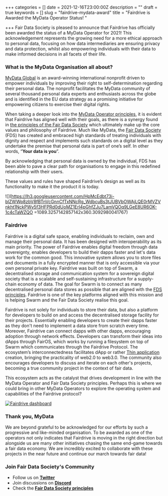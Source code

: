 +++
categories = []
date = 2021-12-16T23:00:00Z
description = ""
draft = true
keywords = []
slug = "fairdrive-mydata-award"
title = "Fairdrive is Awarded the MyData Operator Status! "

+++
Fair Data Society is pleased to announce that Fairdrive has officially been awarded the status of a MyData Operator for 2021! This acknowledgement represents the growing need for a more ethical approach to personal data, focusing on how data intermediaries are ensuring privacy and data protection, whilst also empowering individuals with their data to make informed decisions in all facets of their life.

### What is the MyData Organisation all about?

[MyData Global](https://mydata.org/) is an award-winning international nonprofit driven to empower individuals by improving their right to self-determination regarding their personal data. The nonprofit facilitates the MyData community of several thousand personal data experts and enthusiasts across the globe and is identified in the EU data strategy as a promising initiative for empowering citizens to exercise their digital rights.

When taking a deeper look into the [MyData Operator principles](https://mydata.org/wp-content/uploads/sites/5/2020/04/Understanding-Mydata-Operators-pages.pdf), it is evident that Fairdrive has aligned well with their goals, as there is a synergy found in [the principles of the Fair Data Society](https://principles.fairdatasociety.org/) which ultimately make up the core values and philosophy of Fairdrive. Much like MyData, the [Fair Data Society](https://fairdatasociety.org/) (FDS) has created and embraced high standards of treating individuals with dignity and respect and implements such standards on a digital level as they undertake the premise that personal data is part of one’s self. In other words, “**Your data is you**”.

By acknowledging that personal data is owned by the individual, FDS has been able to pave a clear path for organisations to engage in this redefined relationship with their users.

These values and rules have shaped Fairdrive’s design as well as its functionality to make it the product it is today.

![](https://lh3.googleusercontent.com/HpMcEdbt73i-blZWWp8zbV8fBTnVcGnnCfTxNNcRg_WdbcuBs3tJUBVbOWAjLQE0rMVZVnkht1NckPWv5f3HFPRd0dUoMZ1Erl4pGhfZJu7LamVQOq9LGeE8UR6OK-1c4cTaWZQO =1089.3257142857142x360.3092980041767)

### Fairdrive

Fairdrive is a digital safe space, enabling individuals to reclaim, own and manage their personal data. It has been designed with interoperability as its main priority. The power of Fairdrive enables digital freedom through data sovereignty, enables developers to build their dapps faster and let's data work for the common good. This innovative system allows you to store files and documents in a fully encrypted manner that is only accessible via your own personal private key. Fairdrive was built on top of Swarm, a decentralised storage and communication system for a sovereign digital society that is a scalable and self-sustaining infrastructure for a supply-chain economy of data. The goal for Swarm is to connect as many decentralised personal data stores as possible that are aligned with the [FDS principles](https://principles.fairdatasociety.org/). Fairdrive is one of the key platforms aligned with this mission and is helping Swarm and the Fair Data Society realise this goal.

Fairdrive is not solely for individuals to store their data, but also a platform for developers to build on and access the decentralised storage facility for their projects. Essentially enabling developers to create their dapps faster as they don't need to implement a data store from scratch every time. Moreover, Fairdrive can connect dapps with other dapps, encouraging adoption through network effects. Developers can transform their ideas into dApps through FairOS, which works by running a filesystem on top of Swarm which communicates through the Fairdrive Protocol. The ecosystem’s interconnectedness facilitates dApp or rather [Thin application](https://www.placeholder.vc/blog/2020/1/30/thin-applications) creation, bringing the practicality of web2.0 to web3.0. The community also encourages developers to discuss and iterate on each other's projects, becoming a true community project in the context of fair data.

This ecosystem acts as the catalyst that drives development in line with the MyData Operator and Fair Data Society principles. Perhaps this is where we could bring in other MyData Operators to explore the operating system and capabilities of the Fairdrive protocol?

[![Fairdrive dashboard](/uploads/fairdrive-ethereum-swarm-fair-data-society.png "Fairdrive")](https://fairdrive.fairdatasociety.org/ "Fairdrive website")

### Thank you, MyData

We are beyond grateful to be acknowledged for our efforts by such a progressive and like-minded organisation. To be awarded as one of the operators not only indicates that Fairdrive is moving in the right direction but alongside us are many other initiatives chasing the same end-game towards a fair data economy. We are incredibly excited to collaborate with these projects in the near future and continue our march towards fair data!

### Join Fair Data Society's Community

* Follow us on [**Twitter**](https://twitter.com/fairdatasociety)
* Join discussions on [**Discord**](https://discord.gg/rFNHaTZM)
* Check the [**Fair Data Society principles**](https://principles.fairdatasociety.org/)